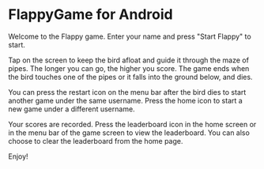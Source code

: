 # FlappyGame for Android
Welcome to the Flappy game. Enter your name and press "Start Flappy" to start.

Tap on the screen to keep the bird afloat and guide it through the maze of pipes.
The longer you can go, the higher you score.
The game ends when the bird touches one of the pipes or it falls into the ground below, and dies.

You can press the restart icon on the menu bar after the bird dies to start another game under the same username.
Press the home icon to start a new game under a different username.

Your scores are recorded. Press the leaderboard icon in the home screen or in the menu bar of the game screen to view the leaderboard. 
You can also choose to clear the leaderboard from the home page.

Enjoy!

